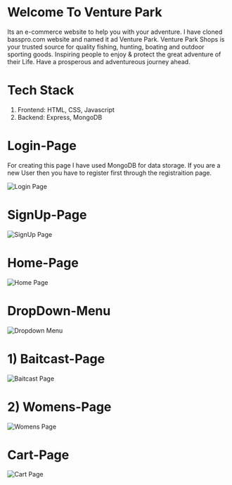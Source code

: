 # Welcome To Venture Park

Its an e-commerce website to help you with your adventure. I have cloned basspro.com website and named it ad Venture Park. Venture Park Shops is your trusted source for quality fishing, hunting, boating and outdoor sporting goods. Inspiring people to enjoy & protect the great adventure of their Life. Have a prosperous and adventureous journey ahead.

# Tech Stack
  1) Frontend: HTML, CSS, Javascript
  2) Backend: Express, MongoDB

# Login-Page

For creating this page I have used MongoDB for data storage. If you are a new User then you have to register first through the registraition page. 

![Login Page](https://user-images.githubusercontent.com/75576920/229418607-f41850bc-8843-415d-beb0-db0f276bc025.PNG)

# SignUp-Page
![SignUp Page](https://user-images.githubusercontent.com/75576920/229418694-a854b5f2-3a36-4028-ab13-4d3141c94d0e.PNG)

# Home-Page
![Home Page](https://user-images.githubusercontent.com/75576920/229418731-42b3e934-071b-47d9-a06f-7aecf2b4790d.PNG)

# DropDown-Menu
![Dropdown Menu](https://user-images.githubusercontent.com/75576920/229418775-ecb669cc-b53a-4f96-9328-a325ac2f1735.png)

# 1) Baitcast-Page
![Baitcast Page](https://user-images.githubusercontent.com/75576920/229418841-2331798c-0258-4680-b3c8-eecdc72975f9.PNG)

# 2) Womens-Page
![Womens Page](https://user-images.githubusercontent.com/75576920/229418877-452a7830-e2d8-472a-bd0f-d86e1ece2e12.PNG)

# Cart-Page
![Cart Page](https://user-images.githubusercontent.com/75576920/229418913-d0cd0642-f588-4f4f-820b-8a219fddf27d.PNG)


